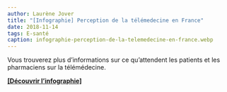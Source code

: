 ```yaml
---
author: Laurène Jover
title: "[Infographie] Perception de la télémedecine en France"
date: 2018-11-14
tags: E-santé
caption: infographie-perception-de-la-telemedecine-en-france.webp
---
```


Vous trouverez plus d’informations sur ce qu’attendent les patients et les pharmaciens sur la télémédecine.

**[[Découvrir l’infographie]](https://create.piktochart.com/output/31757547-kg-la-telemedecine)**
